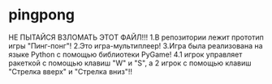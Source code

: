# pingpong
НЕ ПЫТАЙСЯ ВЗЛОМАТЬ ЭТОТ ФАЙЛ!!!
 1.В репозитории лежит прототип игры "Пинг-понг"!
 2.Это игра-мультиплеер!
 3.Игра была реализована на языке Python c помощью библиотеки PyGame!
 4.1 игрок управляет ракеткой с помощью клавиш "W" и "S", а 2 игрок с помощью клавиш "Стрелка вверх" и "Стрелка вниз"!!
